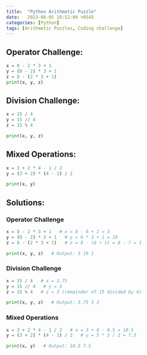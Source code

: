 ```yaml
---
title:  "Python Arithmetic Puzzle"
date:   2023-06-05 18:52:00 +0545
categories: [Python]
tags: [Arithmetic Puzzles, Coding challenge]
---
```


## Operator Challenge:

```python
x = 8 - 2 * 3 + 1
y = (8 - 2) * 3 + 1
z = 8 - (2 * 3 + 1)
print(x, y, z)
```

## Division Challenge:

```python
x = 15 / 4
y = 15 // 4
z = 15 % 4

print(x, y, z)
```


## Mixed Operations:

```python
x = 3 + 2 * 4 - 1 / 2
y = (3 + 2) * (4 - 1) / 2

print(x, y)
```

## Solutions:

### Operator Challenge

```python 
x = 8 - 2 * 3 + 1   # x = 8 - 6 + 1 = 3
y = (8 - 2) * 3 + 1   # y = 6 * 3 + 1 = 19
z = 8 - (2 * 3 + 1)   # z = 8 - (6 + 1) = 8 - 7 = 1

print(x, y, z)   # Output: 3 19 1
```

### Division Challenge
```python
x = 15 / 4   # x = 3.75
y = 15 // 4   # y = 3
z = 15 % 4   # z = 3 (remainder of 15 divided by 4)

print(x, y, z)   # Output: 3.75 3 3
```

### Mixed Operations
```python
x = 3 + 2 * 4 - 1 / 2   # x = 3 + 8 - 0.5 = 10.5
y = (3 + 2) * (4 - 1) / 2   # y = 5 * 3 / 2 = 7.5

print(x, y)   # Output: 10.5 7.5
```

